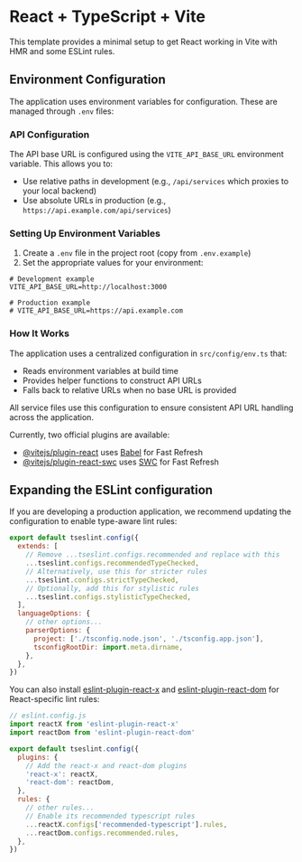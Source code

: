 # React + TypeScript + Vite

This template provides a minimal setup to get React working in Vite with HMR and some ESLint rules.

## Environment Configuration

The application uses environment variables for configuration. These are managed through `.env` files:

### API Configuration

The API base URL is configured using the `VITE_API_BASE_URL` environment variable. This allows you to:

- Use relative paths in development (e.g., `/api/services` which proxies to your local backend)
- Use absolute URLs in production (e.g., `https://api.example.com/api/services`)

### Setting Up Environment Variables

1. Create a `.env` file in the project root (copy from `.env.example`)
2. Set the appropriate values for your environment:

```
# Development example
VITE_API_BASE_URL=http://localhost:3000

# Production example
# VITE_API_BASE_URL=https://api.example.com
```

### How It Works

The application uses a centralized configuration in `src/config/env.ts` that:

- Reads environment variables at build time
- Provides helper functions to construct API URLs
- Falls back to relative URLs when no base URL is provided

All service files use this configuration to ensure consistent API URL handling across the application.

Currently, two official plugins are available:

- [@vitejs/plugin-react](https://github.com/vitejs/vite-plugin-react/blob/main/packages/plugin-react) uses [Babel](https://babeljs.io/) for Fast Refresh
- [@vitejs/plugin-react-swc](https://github.com/vitejs/vite-plugin-react/blob/main/packages/plugin-react-swc) uses [SWC](https://swc.rs/) for Fast Refresh

## Expanding the ESLint configuration

If you are developing a production application, we recommend updating the configuration to enable type-aware lint rules:

```js
export default tseslint.config({
  extends: [
    // Remove ...tseslint.configs.recommended and replace with this
    ...tseslint.configs.recommendedTypeChecked,
    // Alternatively, use this for stricter rules
    ...tseslint.configs.strictTypeChecked,
    // Optionally, add this for stylistic rules
    ...tseslint.configs.stylisticTypeChecked,
  ],
  languageOptions: {
    // other options...
    parserOptions: {
      project: ['./tsconfig.node.json', './tsconfig.app.json'],
      tsconfigRootDir: import.meta.dirname,
    },
  },
})
```

You can also install [eslint-plugin-react-x](https://github.com/Rel1cx/eslint-react/tree/main/packages/plugins/eslint-plugin-react-x) and [eslint-plugin-react-dom](https://github.com/Rel1cx/eslint-react/tree/main/packages/plugins/eslint-plugin-react-dom) for React-specific lint rules:

```js
// eslint.config.js
import reactX from 'eslint-plugin-react-x'
import reactDom from 'eslint-plugin-react-dom'

export default tseslint.config({
  plugins: {
    // Add the react-x and react-dom plugins
    'react-x': reactX,
    'react-dom': reactDom,
  },
  rules: {
    // other rules...
    // Enable its recommended typescript rules
    ...reactX.configs['recommended-typescript'].rules,
    ...reactDom.configs.recommended.rules,
  },
})
```
